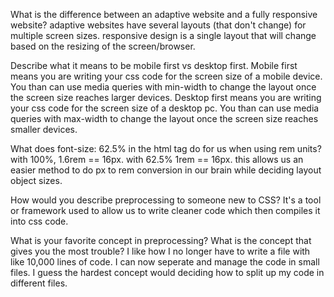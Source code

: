 What is the difference between an adaptive website and a fully responsive website?
    adaptive websites have several layouts (that don't change) for multiple screen sizes.
    responsive design is a single layout that will change based on the resizing of the screen/browser.


Describe what it means to be mobile first vs desktop first.
    Mobile first means you are writing your css code for the screen size of a mobile device. You than can use media queries with min-width to change the layout once the screen size reaches larger devices.
    Desktop first means you are writing your css code for the screen size of a desktop pc. You than can use media queries with max-width to change the layout once the screen size reaches smaller devices.



What does font-size: 62.5% in the html tag do for us when using rem units?
    with 100%, 1.6rem == 16px.
    with 62.5% 1rem == 16px.
    this allows us an easier method to do px to rem conversion in our brain while deciding layout object sizes.


How would you describe preprocessing to someone new to CSS?
    It's a tool or framework used to allow us to write cleaner code which then compiles it into css code.



What is your favorite concept in preprocessing? What is the concept that gives you the most trouble?
    I like how I no longer have to write a file with like 10,000 lines of code. I can now seperate and manage the code in small files.
    I guess the hardest concept would deciding how to split up my code in different files.